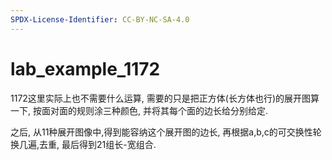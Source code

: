 ```yaml
---
SPDX-License-Identifier: CC-BY-NC-SA-4.0
---
```


# lab_example_1172

1172这里实际上也不需要什么运算, 需要的只是把正方体(长方体也行)的展开图算一下, 按面对面的规则涂三种颜色, 并将其每个面的边长给分别给定.

之后, 从11种展开图像中,得到能容纳这个展开图的边长, 再根据a,b,c的可交换性轮换几遍,去重, 最后得到21组长-宽组合.

